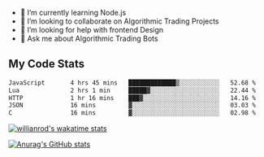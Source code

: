 
- 🌱 I’m currently learning Node.js
- 👯 I’m looking to collaborate on Algorithmic Trading Projects
- 🤔 I’m looking for help with frontend Design
- 💬 Ask me about Algorithmic Trading Bots 

## My Code Stats

<!--START_SECTION:waka-->

```txt
JavaScript       4 hrs 45 mins   █████████████▒░░░░░░░░░░░   52.68 %
Lua              2 hrs 1 min     █████▓░░░░░░░░░░░░░░░░░░░   22.44 %
HTTP             1 hr 16 mins    ███▓░░░░░░░░░░░░░░░░░░░░░   14.16 %
JSON             16 mins         ▓░░░░░░░░░░░░░░░░░░░░░░░░   03.03 %
C                16 mins         ▓░░░░░░░░░░░░░░░░░░░░░░░░   02.98 %
```

<!--END_SECTION:waka-->

[![willianrod's wakatime stats](https://github-readme-stats.vercel.app/api/wakatime?username=holdandup&layout=compact&theme=react&custom_title=Wakatime%20All%20Time%20Stats&langs_count=8)](https://github.com/anuraghazra/github-readme-stats)

[![Anurag's GitHub stats](https://github-readme-stats.vercel.app/api?username=Kevinbarrero)](https://github.com/anuraghazra/github-readme-stats)




